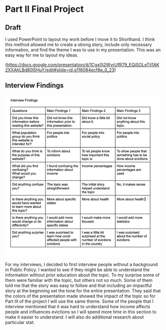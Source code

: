 # Part II Final Project 

## Draft 

I used PowerPoint to layout my work before I move it to Shorthand. I think this method allowed me to create a strong story, include only necessary information, and find the theme I was to use in my presentation. This was an easy way for me to layout my ideas. 

(https://docs.google.com/presentation/d/1Cgx0j2WyrUfR79_EQiSOLeTiI1AK2XXAhLBd80l5HuY/edit#slide=id.g116084ecf8e_0_23)

## Interview Findings 
![interview](s.png)

For my interviews, I decided to first interview people without a background in Public Policy. I wanted to see if they might be able to understand the information without prior education about the topic. To my surprise some of them were familiar with the topic, but others not so much. Some of them told me that the story was easy to follow and that including an impactful story at the beginning set the tone for the entire presentation. They said that the colors of the presentation made showed the impact of the topic so for Part III of the project I will use the same theme. Some of the people that I interview mentioned that it was hard to understand how income affects people and influences evictions so I will spend more time in this section to make it easier to understand. I will also do additional research about particular stat.  
